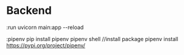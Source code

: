 # Backend

:run
uvicorn main:app --reload

:pipenv
pip install pipenv
pipenv shell
//install package
pipenv install
https://pypi.org/project/pipenv/
